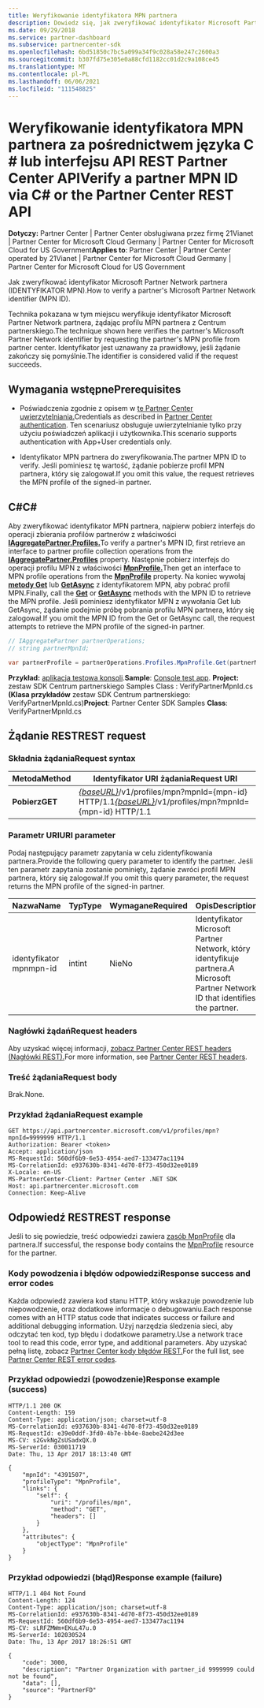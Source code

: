 ```yaml
---
title: Weryfikowanie identyfikatora MPN partnera
description: Dowiedz się, jak zweryfikować identyfikator Microsoft Partner Network partnera (identyfikator MPN), żądając profilu MPN partnera za pośrednictwem języka C lub interfejsu \# API REST Partner Center.
ms.date: 09/29/2018
ms.service: partner-dashboard
ms.subservice: partnercenter-sdk
ms.openlocfilehash: 6bd51850c7bc5a099a34f9c028a58e247c2600a3
ms.sourcegitcommit: b307fd75e305e0a88cfd1182cc01d2c9a108ce45
ms.translationtype: MT
ms.contentlocale: pl-PL
ms.lasthandoff: 06/06/2021
ms.locfileid: "111548825"
---
```

# <a name="verify-a-partner-mpn-id-via-c-or-the-partner-center-rest-api"></a><span data-ttu-id="9e65e-103">Weryfikowanie identyfikatora MPN partnera za pośrednictwem języka C \# lub interfejsu API REST Partner Center API</span><span class="sxs-lookup"><span data-stu-id="9e65e-103">Verify a partner MPN ID via C\# or the Partner Center REST API</span></span>

<span data-ttu-id="9e65e-104">**Dotyczy:** Partner Center | Partner Center obsługiwana przez firmę 21Vianet | Partner Center for Microsoft Cloud Germany | Partner Center for Microsoft Cloud for US Government</span><span class="sxs-lookup"><span data-stu-id="9e65e-104">**Applies to**: Partner Center | Partner Center operated by 21Vianet | Partner Center for Microsoft Cloud Germany | Partner Center for Microsoft Cloud for US Government</span></span>

<span data-ttu-id="9e65e-105">Jak zweryfikować identyfikator Microsoft Partner Network partnera (IDENTYFIKATOR MPN).</span><span class="sxs-lookup"><span data-stu-id="9e65e-105">How to verify a partner's Microsoft Partner Network identifier (MPN ID).</span></span>

<span data-ttu-id="9e65e-106">Technika pokazana w tym miejscu weryfikuje identyfikator Microsoft Partner Network partnera, żądając profilu MPN partnera z Centrum partnerskiego.</span><span class="sxs-lookup"><span data-stu-id="9e65e-106">The technique shown here verifies the partner's Microsoft Partner Network identifier by requesting the partner's MPN profile from partner center.</span></span> <span data-ttu-id="9e65e-107">Identyfikator jest uznawany za prawidłowy, jeśli żądanie zakończy się pomyślnie.</span><span class="sxs-lookup"><span data-stu-id="9e65e-107">The identifier is considered valid if the request succeeds.</span></span>

## <a name="prerequisites"></a><span data-ttu-id="9e65e-108">Wymagania wstępne</span><span class="sxs-lookup"><span data-stu-id="9e65e-108">Prerequisites</span></span>

- <span data-ttu-id="9e65e-109">Poświadczenia zgodnie z opisem w [te Partner Center uwierzytelniania.](partner-center-authentication.md)</span><span class="sxs-lookup"><span data-stu-id="9e65e-109">Credentials as described in [Partner Center authentication](partner-center-authentication.md).</span></span> <span data-ttu-id="9e65e-110">Ten scenariusz obsługuje uwierzytelnianie tylko przy użyciu poświadczeń aplikacji i użytkownika.</span><span class="sxs-lookup"><span data-stu-id="9e65e-110">This scenario supports authentication with App+User credentials only.</span></span>

- <span data-ttu-id="9e65e-111">Identyfikator MPN partnera do zweryfikowania.</span><span class="sxs-lookup"><span data-stu-id="9e65e-111">The partner MPN ID to verify.</span></span> <span data-ttu-id="9e65e-112">Jeśli pominiesz tę wartość, żądanie pobierze profil MPN partnera, który się zalogował.</span><span class="sxs-lookup"><span data-stu-id="9e65e-112">If you omit this value, the request retrieves the MPN profile of the signed-in partner.</span></span>

## <a name="c"></a><span data-ttu-id="9e65e-113">C\#</span><span class="sxs-lookup"><span data-stu-id="9e65e-113">C\#</span></span>

<span data-ttu-id="9e65e-114">Aby zweryfikować identyfikator MPN partnera, najpierw pobierz interfejs do operacji zbierania profilów partnerów z właściwości [**IAggregatePartner.Profiles.**](/dotnet/api/microsoft.store.partnercenter.ipartner.profiles)</span><span class="sxs-lookup"><span data-stu-id="9e65e-114">To verify a partner's MPN ID, first retrieve an interface to partner profile collection operations from the [**IAggregatePartner.Profiles**](/dotnet/api/microsoft.store.partnercenter.ipartner.profiles) property.</span></span> <span data-ttu-id="9e65e-115">Następnie pobierz interfejs do operacji profilu MPN z właściwości [**MpnProfile.**](/dotnet/api/microsoft.store.partnercenter.profiles.ipartnerprofilecollection.mpnprofile)</span><span class="sxs-lookup"><span data-stu-id="9e65e-115">Then get an interface to MPN profile operations from the [**MpnProfile**](/dotnet/api/microsoft.store.partnercenter.profiles.ipartnerprofilecollection.mpnprofile) property.</span></span> <span data-ttu-id="9e65e-116">Na koniec wywołaj [**metody Get**](/dotnet/api/microsoft.store.partnercenter.profiles.impnprofile.get) lub [**GetAsync**](/dotnet/api/microsoft.store.partnercenter.profiles.impnprofile.getasync) z identyfikatorem MPN, aby pobrać profil MPN.</span><span class="sxs-lookup"><span data-stu-id="9e65e-116">Finally, call the [**Get**](/dotnet/api/microsoft.store.partnercenter.profiles.impnprofile.get) or [**GetAsync**](/dotnet/api/microsoft.store.partnercenter.profiles.impnprofile.getasync) methods with the MPN ID to retrieve the MPN profile.</span></span> <span data-ttu-id="9e65e-117">Jeśli pominiesz identyfikator MPN z wywołania Get lub GetAsync, żądanie podejmie próbę pobrania profilu MPN partnera, który się zalogował.</span><span class="sxs-lookup"><span data-stu-id="9e65e-117">If you omit the MPN ID from the Get or GetAsync call, the request attempts to retrieve the MPN profile of the signed-in partner.</span></span>

``` csharp
// IAggregatePartner partnerOperations;
// string partnerMpnId;

var partnerProfile = partnerOperations.Profiles.MpnProfile.Get(partnerMpnId);
```

<span data-ttu-id="9e65e-118">**Przykład:** [aplikacja testowa konsoli](console-test-app.md).</span><span class="sxs-lookup"><span data-stu-id="9e65e-118">**Sample**: [Console test app](console-test-app.md).</span></span> <span data-ttu-id="9e65e-119">**Project:** zestaw SDK Centrum partnerskiego Samples Class : VerifyPartnerMpnId.cs **(Klasa przykładów** zestaw SDK Centrum partnerskiego: VerifyPartnerMpnId.cs)</span><span class="sxs-lookup"><span data-stu-id="9e65e-119">**Project**: Partner Center SDK Samples **Class**: VerifyPartnerMpnId.cs</span></span>

## <a name="rest-request"></a><span data-ttu-id="9e65e-120">Żądanie REST</span><span class="sxs-lookup"><span data-stu-id="9e65e-120">REST request</span></span>

### <a name="request-syntax"></a><span data-ttu-id="9e65e-121">Składnia żądania</span><span class="sxs-lookup"><span data-stu-id="9e65e-121">Request syntax</span></span>

| <span data-ttu-id="9e65e-122">Metoda</span><span class="sxs-lookup"><span data-stu-id="9e65e-122">Method</span></span>  | <span data-ttu-id="9e65e-123">Identyfikator URI żądania</span><span class="sxs-lookup"><span data-stu-id="9e65e-123">Request URI</span></span>                                                                         |
|---------|-------------------------------------------------------------------------------------|
| <span data-ttu-id="9e65e-124">**Pobierz**</span><span class="sxs-lookup"><span data-stu-id="9e65e-124">**GET**</span></span> | <span data-ttu-id="9e65e-125">[*{baseURL}*](partner-center-rest-urls.md)/v1/profiles/mpn?mpnId={mpn-id} HTTP/1.1</span><span class="sxs-lookup"><span data-stu-id="9e65e-125">[*{baseURL}*](partner-center-rest-urls.md)/v1/profiles/mpn?mpnId={mpn-id} HTTP/1.1</span></span> |

### <a name="uri-parameter"></a><span data-ttu-id="9e65e-126">Parametr URI</span><span class="sxs-lookup"><span data-stu-id="9e65e-126">URI parameter</span></span>

<span data-ttu-id="9e65e-127">Podaj następujący parametr zapytania w celu zidentyfikowania partnera.</span><span class="sxs-lookup"><span data-stu-id="9e65e-127">Provide the following query parameter to identify the partner.</span></span> <span data-ttu-id="9e65e-128">Jeśli ten parametr zapytania zostanie pominięty, żądanie zwróci profil MPN partnera, który się zalogował.</span><span class="sxs-lookup"><span data-stu-id="9e65e-128">If you omit this query parameter, the request returns the MPN profile of the signed-in partner.</span></span>

| <span data-ttu-id="9e65e-129">Nazwa</span><span class="sxs-lookup"><span data-stu-id="9e65e-129">Name</span></span>   | <span data-ttu-id="9e65e-130">Typ</span><span class="sxs-lookup"><span data-stu-id="9e65e-130">Type</span></span> | <span data-ttu-id="9e65e-131">Wymagane</span><span class="sxs-lookup"><span data-stu-id="9e65e-131">Required</span></span> | <span data-ttu-id="9e65e-132">Opis</span><span class="sxs-lookup"><span data-stu-id="9e65e-132">Description</span></span>                                                 |
|--------|------|----------|-------------------------------------------------------------|
| <span data-ttu-id="9e65e-133">identyfikator mpn</span><span class="sxs-lookup"><span data-stu-id="9e65e-133">mpn-id</span></span> | <span data-ttu-id="9e65e-134">int</span><span class="sxs-lookup"><span data-stu-id="9e65e-134">int</span></span>  | <span data-ttu-id="9e65e-135">Nie</span><span class="sxs-lookup"><span data-stu-id="9e65e-135">No</span></span>       | <span data-ttu-id="9e65e-136">Identyfikator Microsoft Partner Network, który identyfikuje partnera.</span><span class="sxs-lookup"><span data-stu-id="9e65e-136">A Microsoft Partner Network ID that identifies the partner.</span></span> |

### <a name="request-headers"></a><span data-ttu-id="9e65e-137">Nagłówki żądań</span><span class="sxs-lookup"><span data-stu-id="9e65e-137">Request headers</span></span>

<span data-ttu-id="9e65e-138">Aby uzyskać więcej informacji, [zobacz Partner Center REST headers (Nagłówki REST).](headers.md)</span><span class="sxs-lookup"><span data-stu-id="9e65e-138">For more information, see [Partner Center REST headers](headers.md).</span></span>

### <a name="request-body"></a><span data-ttu-id="9e65e-139">Treść żądania</span><span class="sxs-lookup"><span data-stu-id="9e65e-139">Request body</span></span>

<span data-ttu-id="9e65e-140">Brak.</span><span class="sxs-lookup"><span data-stu-id="9e65e-140">None.</span></span>

### <a name="request-example"></a><span data-ttu-id="9e65e-141">Przykład żądania</span><span class="sxs-lookup"><span data-stu-id="9e65e-141">Request example</span></span>

```http
GET https://api.partnercenter.microsoft.com/v1/profiles/mpn?mpnId=9999999 HTTP/1.1
Authorization: Bearer <token>
Accept: application/json
MS-RequestId: 560df6b9-6e53-4954-aed7-133477ac1194
MS-CorrelationId: e937630b-8341-4d70-8f73-450d32ee0189
X-Locale: en-US
MS-PartnerCenter-Client: Partner Center .NET SDK
Host: api.partnercenter.microsoft.com
Connection: Keep-Alive
```

## <a name="rest-response"></a><span data-ttu-id="9e65e-142">Odpowiedź REST</span><span class="sxs-lookup"><span data-stu-id="9e65e-142">REST response</span></span>

<span data-ttu-id="9e65e-143">Jeśli to się powiedzie, treść odpowiedzi zawiera [zasób MpnProfile](profile-resources.md#mpnprofile) dla partnera.</span><span class="sxs-lookup"><span data-stu-id="9e65e-143">If successful, the response body contains the [MpnProfile](profile-resources.md#mpnprofile) resource for the partner.</span></span>

### <a name="response-success-and-error-codes"></a><span data-ttu-id="9e65e-144">Kody powodzenia i błędów odpowiedzi</span><span class="sxs-lookup"><span data-stu-id="9e65e-144">Response success and error codes</span></span>

<span data-ttu-id="9e65e-145">Każda odpowiedź zawiera kod stanu HTTP, który wskazuje powodzenie lub niepowodzenie, oraz dodatkowe informacje o debugowaniu.</span><span class="sxs-lookup"><span data-stu-id="9e65e-145">Each response comes with an HTTP status code that indicates success or failure and additional debugging information.</span></span> <span data-ttu-id="9e65e-146">Użyj narzędzia śledzenia sieci, aby odczytać ten kod, typ błędu i dodatkowe parametry.</span><span class="sxs-lookup"><span data-stu-id="9e65e-146">Use a network trace tool to read this code, error type, and additional parameters.</span></span> <span data-ttu-id="9e65e-147">Aby uzyskać pełną listę, zobacz [Partner Center kody błędów REST.](error-codes.md)</span><span class="sxs-lookup"><span data-stu-id="9e65e-147">For the full list, see [Partner Center REST error codes](error-codes.md).</span></span>

### <a name="response-example-success"></a><span data-ttu-id="9e65e-148">Przykład odpowiedzi (powodzenie)</span><span class="sxs-lookup"><span data-stu-id="9e65e-148">Response example (success)</span></span>

```http
HTTP/1.1 200 OK
Content-Length: 159
Content-Type: application/json; charset=utf-8
MS-CorrelationId: e937630b-8341-4d70-8f73-450d32ee0189
MS-RequestId: e39e0ddf-3fd0-4b7e-bb4e-8aebe242d3ee
MS-CV: s2GvkNgZsUSadxQX.0
MS-ServerId: 030011719
Date: Thu, 13 Apr 2017 18:13:40 GMT

{
    "mpnId": "4391507",
    "profileType": "MpnProfile",
    "links": {
        "self": {
            "uri": "/profiles/mpn",
            "method": "GET",
            "headers": []
        }
    },
    "attributes": {
        "objectType": "MpnProfile"
    }
}
```

### <a name="response-example-failure"></a><span data-ttu-id="9e65e-149">Przykład odpowiedzi (błąd)</span><span class="sxs-lookup"><span data-stu-id="9e65e-149">Response example (failure)</span></span>

```http
HTTP/1.1 404 Not Found
Content-Length: 124
Content-Type: application/json; charset=utf-8
MS-CorrelationId: e937630b-8341-4d70-8f73-450d32ee0189
MS-RequestId: 560df6b9-6e53-4954-aed7-133477ac1194
MS-CV: sLRFZMWm+EKuL47u.0
MS-ServerId: 102030524
Date: Thu, 13 Apr 2017 18:26:51 GMT

{
    "code": 3000,
    "description": "Partner Organization with partner_id 9999999 could not be found",
    "data": [],
    "source": "PartnerFD"
}
```
